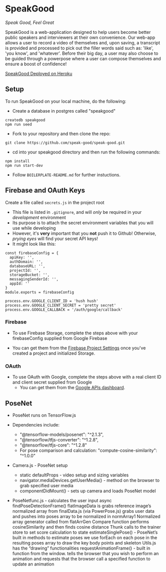 # SpeakGood

_Speak Good, Feel Great_

SpeakGood is a web-application designed to help users become better public speakers and interviewers at their own convenience. Our web-app allows a user to record a video of themselves and, upon saving, a transcript is provided and processed to pick out the filler words said such as: 'like', 'you know', and 'whatever'. Before their big day, a user may also choose to be guided through a powerpose where a user can compose themselves and ensure a boost of confidence!

[SpeakGood Deployed on Heroku][speakgood-heroku]

[speakgood-heroku]: https://speakgood.herokuapp.com/

## Setup

To run SpeakGood on your local machine, do the following:

* Create a database in postgres called "speakgood"

```
createdb speakgood
npm run seed
```

* Fork to your repository and then clone the repo:

```
git clone https://github.com/speak-good/speak-good.git
```

* cd into your speakgood directory and then run the following commands:

```
npm install
npm run start-dev
```

* Follow `BOILERPLATE-README.md` for further instuctions.

## Firebase and OAuth Keys

Create a file called `secrets.js` in the project root

* This file is listed in `.gitignore`, and will _only_ be required
  in your _development_ environment
* Its purpose is to attach the secret environment variables that you
  will use while developing
* However, it's **very** important that you **not** push it to
  Github! Otherwise, _prying eyes_ will find your secret API keys!
* It might look like this:

```
const firebaseConfig = {
  apiKey: '',
  authDomain: '',
  databaseURL: '',
  projectId: '',
  storageBucket: '',
  messagingSenderId: '',
  appId: ''
}
module.exports = firebaseConfig

process.env.GOOGLE_CLIENT_ID = 'hush hush'
process.env.GOOGLE_CLIENT_SECRET = 'pretty secret'
process.env.GOOGLE_CALLBACK = '/auth/google/callback'
```

### Firebase

* To use Firebase Storage, complete the steps above with your firebaseConfig supplied from Google Firebase

* You can get them from the [Firebase Project Settings][firebase-apis] once you've created a project and initialized Storage.

[firebase-apis]: https://firebase.google.com/?authuser=0

### OAuth

* To use OAuth with Google, complete the steps above with a real client
  ID and client secret supplied from Google
  * You can get them from the [Google APIs dashboard][google-apis].

[google-apis]: https://console.developers.google.com/apis/credentials

## PoseNet

* PoseNet runs on TensorFlow.js 
* Dependencies include: 
  * "@tensorflow-models/posenet": "^2.1.3",
  * "@tensorflow/tfjs-converter": "^1.2.8",
  * "@tensorflow/tfjs-core": "^1.2.8"
  * For pose comparison and calculation: "compute-cosine-similarity": "^1.0.0"

* Camera.js - PoseNet setup
  * static defaultProps - video setup and sizing variables
  * navigator.mediaDevices.getUserMedia() - method on the browser to grab specified user media
  * componentDidMount() - sets up camera and loads PoseNet model
* PoseNetfunc.js - calculates the user input
async findPoseDetectionFrame()
flatImageData is grabs reference image’s normalized array from finalData.js (via PowerPose.js)
grabs user data and pushes into poses array to be normalized in normArray1 
Normalized array generator called from flatArrGen
Compare function performs cosineSimilarity and then finds cosine distance 
Thunk calls to the trainer store to set score calculation to state
estimateSinglePose() - PoseNet’s built in methods to estimate poses
we use forEach on each pose in the resulting poses array to draw the key body points and skeleton
Utils.js has the “drawing” functionalities
requestAnimationFrame() - built in function from the window. tells the browser that you wish to perform an animation and requests that the browser call a specified function to update an animation

